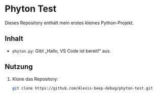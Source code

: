 # Phyton Test

Dieses Repository enthält mein erstes kleines Python-Projekt.

## Inhalt

- `phyton.py`: Gibt „Hallo, VS Code ist bereit!“ aus.

## Nutzung

1. Klone das Repository:
   ```bash
   git clone https://github.com/Alexis-beep-debug/phyton-test.git
